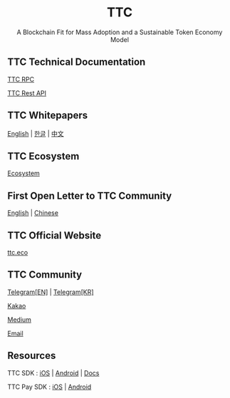 
<h1 align="center">TTC</h1>
<p align="center" class="version">A Blockchain Fit for Mass Adoption and a Sustainable Token Economy Model</p>

## TTC Technical Documentation

[TTC RPC](https://github.com/TTCECO/Documentation/blob/master/TTC_RPC_Documentation.md)

[TTC Rest API](https://github.com/TTCECO/Documentation/blob/master/TTC_Rest_API_Documentation.md) 


## TTC Whitepapers

[English](https://d1u6eqogwsdivn.cloudfront.net/whitepaper_v2/TTC_Whitepaper_EN.pdf) | [한글](https://d1u6eqogwsdivn.cloudfront.net/whitepaper_v2/TTC_Whitepaper_KR.pdf) | [中文](https://d1u6eqogwsdivn.cloudfront.net/whitepaper_v2/TTC_Whitepaper_CN.pdf)

## TTC Ecosystem

[Ecosystem](https://d1u6eqogwsdivn.cloudfront.net/whitepaper/TTC_Ecosystem_v01_EN.pdf)

## First Open Letter to TTC Community

[English](https://github.com/TTCECO/Documentation/blob/master/first_open_letter_to_TTC_community.md)  | [Chinese](https://github.com/TTCECO/Documentation/blob/master/%E7%BB%99TTC%E7%A4%BE%E5%8C%BA%E7%9A%84%E7%AC%AC%E4%B8%80%E5%B0%81%E5%85%AC%E5%BC%80%E4%BF%A1.md)

## TTC Official Website

[ttc.eco](https://ttc.eco)

## TTC Community

[Telegram[EN]](https://t.me/ttc_en) | [Telegram[KR]](https://t.me/ttc_kr)

[Kakao](https://open.kakao.com/o/gc359CM)

[Medium](https://medium.com/@ttc.eco)

[Email](mailto:official@tte.eco)

## Resources

TTC SDK : [iOS](https://github.com/TTCECO/TTCSDK_iOS) | [Android](https://github.com/TTCECO/TTCSDK_Android) | [Docs](https://docs.ttc.eco/)

TTC Pay SDK : [iOS](https://github.com/TTCECO/TTCPay_iOS) | [Android](https://github.com/TTCECO/TTCPay_Android)
